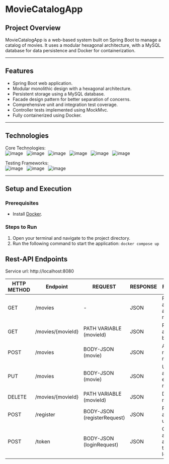 # MovieCatalogApp

## **Project Overview**

MovieCatalogApp is a web-based system built on Spring Boot to manage a catalog of movies. It uses a modular hexagonal architecture, with a MySQL database for data persistence and Docker for containerization.

---

## **Features**

- Spring Boot web application.
- Modular monolithic design with a hexagonal architecture.
- Persistent storage using a MySQL database.
- Facade design pattern for better separation of concerns.
- Comprehensive unit and integration test coverage.
- Controller tests implemented using MockMvc.
- Fully containerized using Docker.

---

## **Technologies**

Core Technologies:  
![image](https://img.shields.io/badge/17-Java-orange?style=for-the-badge) &nbsp;
![image](https://img.shields.io/badge/apache_maven-C71A36?style=for-the-badge&logo=apachemaven&logoColor=white) &nbsp;
![image](https://img.shields.io/badge/Spring_Boot-F2F4F9?style=for-the-badge&logo=spring) &nbsp;
![image](https://img.shields.io/badge/Hibernate-59666C.svg?style=for-the-badge&logo=Hibernate&logoColor=white) &nbsp;
![image](https://img.shields.io/badge/MySQL-4479A1.svg?style=for-the-badge&logo=MySQL&logoColor=white) &nbsp;
![image](https://img.shields.io/badge/Docker-2CA5E0?style=for-the-badge&logo=docker&logoColor=white) &nbsp;

Testing Frameworks:  
![image](https://img.shields.io/badge/Junit5-25A162?style=for-the-badge&logo=junit5&logoColor=white) &nbsp;
![image](https://img.shields.io/badge/Mockito-78A641?style=for-the-badge) &nbsp;
![image](https://img.shields.io/badge/Testcontainers-9B489A?style=for-the-badge) &nbsp;

---

## **Setup and Execution**

### **Prerequisites**
- Install [Docker](https://www.docker.com/products/docker-desktop/).

### **Steps to Run**

1. Open your terminal and navigate to the project directory.
2. Run the following command to start the application:
   `docker compose up`

## Rest-API Endpoints
Service url: http://localhost:8080

| HTTP METHOD | Endpoint           |          REQUEST            |   RESPONSE   |                 Function                    |
|-------------|--------------------|-----------------------------|--------------|---------------------------------------------|
| GET         |  /movies           |              -              |     JSON     | Retrieve all available movies               |
| GET         |  /movies/{movieId} |   PATH VARIABLE (movieId)   |     JSON     | Retrieve a movie by its ID            |
| POST        |  /movies           |      BODY-JSON (movie)      |     JSON     | Add a new movie                            |
| PUT         |  /movies           |      BODY-JSON (movie)      |     JSON     | Update an existing movie                      |
| DELETE      |  /movies/{movieId} |   PATH VARIABLE (movieId)   |     JSON     | Delete a movie                               |
| POST        |  /register         | BODY-JSON (registerRequest) |     JSON     | Register a new user                        |
| POST        |  /token            |  BODY-JSON (loginRequest)   |     JSON     | Generate an access token for login |